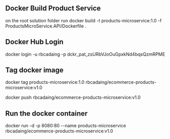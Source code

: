 ﻿## Docker Build Product Service
on the root solution folder run 
docker build -t products-microservice:1.0 -f ProductsMicroService.API/Dockerfile .

## Docker Hub Login

docker login -u rbcadaing -p dckr_pat_zsURbVJoOuGpxkNd4bqsQzmRPME

## Tag docker image
docker tag products-microservice:1.0 rbcadaing/ecommerce-products-microservice:v1.0

docker push rbcadaing/ecommerce-products-microservice:v1.0

## Run the docker container

docker run -d -p 8080:80 --name products-microservice rbcadaing/ecommerce-products-microservice:v1.0

